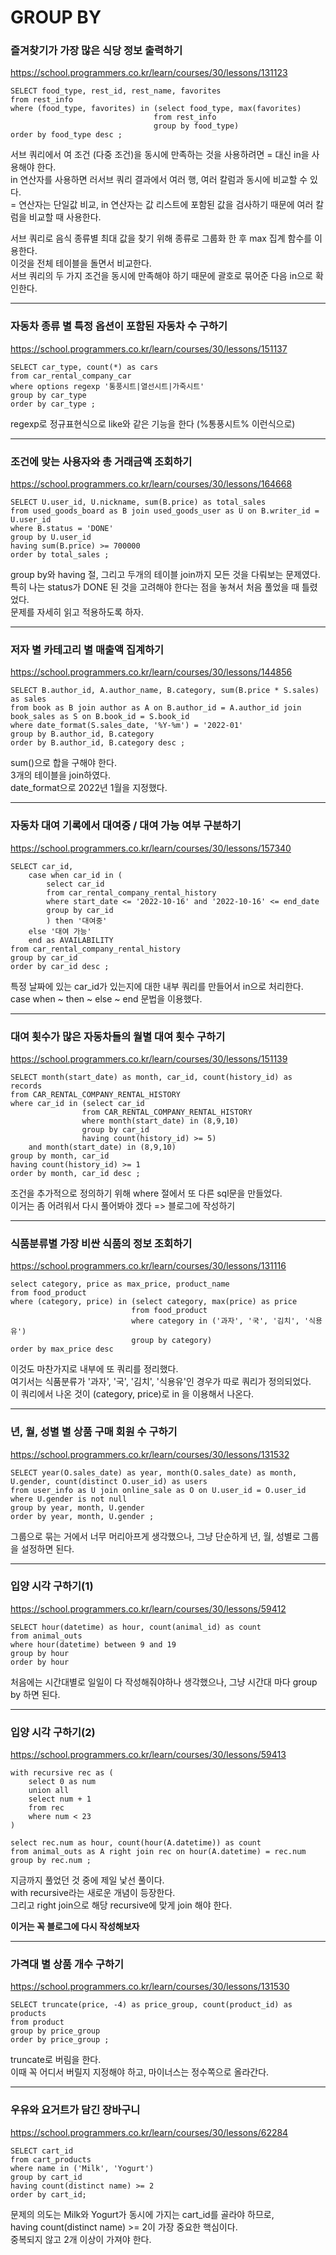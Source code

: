 # GROUP BY

### 즐겨찾기가 가장 많은 식당 정보 출력하기
https://school.programmers.co.kr/learn/courses/30/lessons/131123
```mysql
SELECT food_type, rest_id, rest_name, favorites
from rest_info
where (food_type, favorites) in (select food_type, max(favorites)
                                from rest_info
                                group by food_type)
order by food_type desc ;
```
서브 쿼리에서 여 조건 (다중 조건)을 동시에 만족하는 것을 사용하려면 = 대신 in을 사용해야 한다.  
in 연산자를 사용하면 러서브 쿼리 결과에서 여러 행, 여러 칼럼과 동시에 비교할 수 있다.  
= 연산자는 단일값 비교, in 연산자는 값 리스트에 포함된 값을 검사하기 때문에 여러 칼럼을 비교할 때 사용한다.  
  
서브 쿼리로 음식 종류별 최대 값을 찾기 위해 종류로 그룹화 한 후 max 집계 함수를 이용한다.  
이것을 전체 테이블을 돌면서 비교한다.  
서브 쿼리의 두 가지 조건을 동시에 만족해야 하기 때문에 괄호로 묶어준 다음 in으로 확인한다.  

---

### 자동차 종류 별 특정 옵션이 포함된 자동차 수 구하기
https://school.programmers.co.kr/learn/courses/30/lessons/151137
```mysql
SELECT car_type, count(*) as cars
from car_rental_company_car
where options regexp '통풍시트|열선시트|가죽시트'
group by car_type
order by car_type ;
```
regexp로 정규표현식으로 like와 같은 기능을 한다 (%통풍시트% 이런식으로)  

---

### 조건에 맞는 사용자와 총 거래금액 조회하기
https://school.programmers.co.kr/learn/courses/30/lessons/164668
```mysql
SELECT U.user_id, U.nickname, sum(B.price) as total_sales
from used_goods_board as B join used_goods_user as U on B.writer_id = U.user_id
where B.status = 'DONE'
group by U.user_id
having sum(B.price) >= 700000
order by total_sales ;
```
group by와 having 절, 그리고 두개의 테이블 join까지 모든 것을 다뤄보는 문제였다.  
특히 나는 status가 DONE 된 것을 고려해야 한다는 점을 놓쳐서 처음 풀었을 때 틀렸었다.  
문제를 자세히 읽고 적용하도록 하자.  

---

### 저자 별 카테고리 별 매출액 집계하기
https://school.programmers.co.kr/learn/courses/30/lessons/144856
```mysql
SELECT B.author_id, A.author_name, B.category, sum(B.price * S.sales) as sales
from book as B join author as A on B.author_id = A.author_id join book_sales as S on B.book_id = S.book_id
where date_format(S.sales_date, '%Y-%m') = '2022-01'
group by B.author_id, B.category
order by B.author_id, B.category desc ;
```
sum()으로 합을 구해야 한다.  
3개의 테이블을 join하였다.  
date_format으로 2022년 1월을 지정했다.  

---

### 자동차 대여 기록에서 대여중 / 대여 가능 여부 구분하기
https://school.programmers.co.kr/learn/courses/30/lessons/157340
```mysql
SELECT car_id, 
    case when car_id in (
        select car_id
        from car_rental_company_rental_history
        where start_date <= '2022-10-16' and '2022-10-16' <= end_date
        group by car_id
        ) then '대여중'
    else '대여 가능'
    end as AVAILABILITY
from car_rental_company_rental_history
group by car_id
order by car_id desc ;
```
특정 날짜에 있는 car_id가 있는지에 대한 내부 쿼리를 만들어서 in으로 처리한다.  
case when ~ then ~ else ~ end 문법을 이용했다.  

---

### 대여 횟수가 많은 자동차들의 월별 대여 횟수 구하기
https://school.programmers.co.kr/learn/courses/30/lessons/151139
```mysql
SELECT month(start_date) as month, car_id, count(history_id) as records
from CAR_RENTAL_COMPANY_RENTAL_HISTORY
where car_id in (select car_id
                from CAR_RENTAL_COMPANY_RENTAL_HISTORY
                where month(start_date) in (8,9,10)
                group by car_id
                having count(history_id) >= 5)
    and month(start_date) in (8,9,10)
group by month, car_id
having count(history_id) >= 1
order by month, car_id desc ;
```
조건을 추가적으로 정의하기 위해 where 절에서 또 다른 sql문을 만들었다.  
이거는 좀 어려워서 다시 풀어봐야 겠다 => 블로그에 작성하기  

---

### 식품분류별 가장 비싼 식품의 정보 조회하기
https://school.programmers.co.kr/learn/courses/30/lessons/131116
```mysql
select category, price as max_price, product_name
from food_product
where (category, price) in (select category, max(price) as price
                           from food_product
                           where category in ('과자', '국', '김치', '식용유')
                           group by category)
order by max_price desc
```
이것도 마찬가지로 내부에 또 쿼리를 정리했다.  
여기서는 식품분류가 '과자', '국', '김치', '식용유'인 경우가 따로 쿼리가 정의되었다.  
이 쿼리에서 나온 것이 (category, price)로 in 을 이용해서 나온다.  

---

### 년, 월, 성별 별 상품 구매 회원 수 구하기
https://school.programmers.co.kr/learn/courses/30/lessons/131532
```mysql
SELECT year(O.sales_date) as year, month(O.sales_date) as month, U.gender, count(distinct O.user_id) as users
from user_info as U join online_sale as O on U.user_id = O.user_id
where U.gender is not null
group by year, month, U.gender
order by year, month, U.gender ;
```
그룹으로 묶는 거에서 너무 머리아프게 생각했으나, 그냥 단순하게 년, 월, 성별로 그룹을 설정하면 된다.  

---

### 입양 시각 구하기(1)
https://school.programmers.co.kr/learn/courses/30/lessons/59412
```mysql
SELECT hour(datetime) as hour, count(animal_id) as count
from animal_outs
where hour(datetime) between 9 and 19
group by hour
order by hour
```
처음에는 시간대별로 일일이 다 작성해줘야하나 생각했으나, 그냥 시간대 마다 group by 하면 된다.  

---

### 입양 시각 구하기(2)
https://school.programmers.co.kr/learn/courses/30/lessons/59413
```mysql
with recursive rec as (
    select 0 as num
    union all
    select num + 1
    from rec
    where num < 23
)

select rec.num as hour, count(hour(A.datetime)) as count
from animal_outs as A right join rec on hour(A.datetime) = rec.num
group by rec.num ;
```
지금까지 풀었던 것 중에 제일 낯선 풀이다.  
with recursive라는 새로운 개념이 등장한다.  
그리고 right join으로 해당 recursive에 맞게 join 해야 한다. 

**이거는 꼭 블로그에 다시 작성해보자**

---

### 가격대 별 상품 개수 구하기
https://school.programmers.co.kr/learn/courses/30/lessons/131530
```mysql
SELECT truncate(price, -4) as price_group, count(product_id) as products
from product
group by price_group
order by price_group ;
```
truncate로 버림을 한다.  
이때 꼭 어디서 버릴지 지정해야 하고, 마이너스는 정수쪽으로 올라간다.  

---

### 우유와 요거트가 담긴 장바구니
https://school.programmers.co.kr/learn/courses/30/lessons/62284
```mysql
SELECT cart_id
from cart_products
where name in ('Milk', 'Yogurt')
group by cart_id
having count(distinct name) >= 2
order by cart_id;
```
문제의 의도는 Milk와 Yogurt가 동시에 가지는 cart_id를 골라야 하므로,  
having count(distinct name) >= 2이 가장 중요한 핵심이다.  
중복되지 않고 2개 이상이 가져야 한다.  

